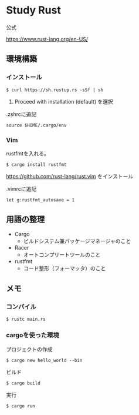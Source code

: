 # Study Rust

公式

https://www.rust-lang.org/en-US/

## 環境構築

### インストール
```
$ curl https://sh.rustup.rs -sSf | sh
```

1) Proceed with installation (default) を選択

.zshrcに追記
```
source $HOME/.cargo/env
```

### Vim

rustfmtを入れる。

```
$ cargo install rustfmt
```

https://github.com/rust-lang/rust.vim をインストール

.vimrcに追記
```
let g:rustfmt_autosave = 1
```

## 用語の整理

* Cargo
  * ビルドシステム兼パッケージマネージャのこと
* Racer
  * オートコンプリートツールのこと
* rustfmt
  * コード整形（フォーマッタ）のこと

## メモ

### コンパイル

```
$ rustc main.rs
```

### cargoを使った環境

プロジェクトの作成
```
$ cargo new hello_world --bin
```

ビルド
```
$ cargo build
```

実行
```
$ cargo run
```
